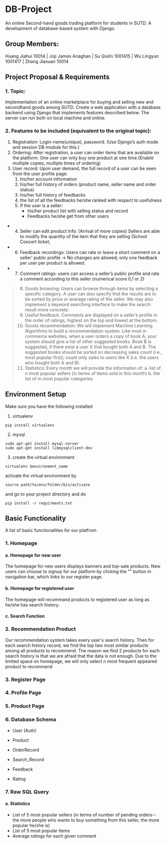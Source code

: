 # DB-Project
An online Second-hand goods trading platform for students in SUTD. A development of database-based system with Django.

## Group Members:
Huang Jiahui 10014 | Joji James Anaghan | Su Qiulin 1001415 | Wu Lingyun 1001417 | Zhang Jiaxuan 10014

## Project Proposal & Requirements
### 1. Topic:
Implementation of an online marketplace for buying and selling new and secondhand goods among SUTD. Create a web application with a database backend using Django that implements features described below. The server can run both on local machine and online.
### 2. Features to be included (equivalent to the original topic):

1. Registration: Login-name(unique), password. (Use Django’s auth mode and session DB module for this.)
2. Ordering: After registration, a user can order items that are available on the platform. One user can only buy one product at one time.(Enable multiple copies, multiple times of ordering)
3. User record: 
Upon user demand, the full record of a user can be seen from the user profile page: 
    1. his/her account information
    2. his/her full history of orders (product name, seller name and order status)
    3. his/her full history of feedbacks
    4. the list of all the feedbacks he/she ranked with respect to usefulness
    5. If the user is a seller:
        * his/her product list with selling status and record
        * Feedbacks he/she get from other users 
- 4. Seller can edit product Info: (Arrival of more copies) Sellers are able to modify the quantity of the item that they are selling (School Concert ticket, 
- 6.	Feedback recordings: Users can rate or leave a short comment on a seller’ public profile -> No changes are allowed; only one feedback per user per product is allowed.
- 7.	Comment ratings: users can access a seller’s public profile and rate a comment according to this seller (numerical score 0,1 or 2)
> 8.	Goods browsing: Users can browse through items by selecting a specific category. A user can also specify that the results are to be sorted by price or average rating of the seller. We may also implement a keyword searching interface to make the search result more concrete.
> 9.	Useful feedback: Comments are displayed on a seller’s profile in the order of ratings, highest on the top and lowest at the bottom.
> 10.	Goods recommendation: We will implement Machine Learning Algorithms to build a recommendation system. 
Like most e-commerce websites, when a user orders a copy of book A, your system should give a list of other suggested books. Book B is suggested, if there exist a user X that bought both A and B. The suggested books should be sorted on decreasing sales count (i.e., most popular first); count only sales to users like X (i.e. the users who bought both A and B).
> 11.	Statistics: Every month we will provide the information of:
a.	list of n most popular sellers (in terms of items sold in this month)
b.	the list of m most popular categories

## Environment Setup
Make sure you have the following installed
1. virtualenv
```
pip install virtualenv
```
2. mysql
```
sudo apt-get install mysql-server
sudo apt-get install libmysqlclient-dev
```
3. create the virtual environment
```
virtualenv $environment_name
```
activate the virtual environment by
```
source path/to/env/folder/bin/activate
```
and go to your project directory and do
```
pip install -r requirments.txt
```
## Basic Functionality
A list of basic functionalities for our platfrom

### 1. Homepage
#### a. Homepage for new user
The homepage for new users displays banners and top-sale products. New users can choose to signup for our platform by clicking the "" button in navigation bar, which links to our register page.

#### b. Homepage for registered user
The homepage will recommand products to registered user as long as he/she has search history. 

#### c. Search Function


### 2. Recommendation Product
Our recommendation system takes every user's search history. Then for each search history record, we find the top two most similar products among all products to recommend. The reason we find 2 products for each search history is that we are afraid that the data is not enough. Due to the limited space on homepage, we will only select n most frequent appeared product to recommend

### 3. Register Page

### 4. Profile Page

### 5. Product Page

### 6. Database Schema
* User (Auth)

* Product

* OrderRecord

* Search_Record

* Feedback

* Rating


### 7. Raw SQL Query
#### a. Statistics
*	List of 5 most popular sellers (in terms of number of pending orders--the more people who wants to buy something from this seller, the more popular he/she is) 
*	List of 5 most popular items
* Average ratings for each given comment





